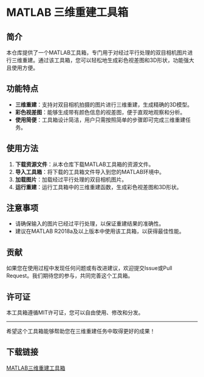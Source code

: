 # MATLAB 三维重建工具箱

## 简介

本仓库提供了一个MATLAB工具箱，专门用于对经过平行处理的双目相机图片进行三维重建。通过该工具箱，您可以轻松地生成彩色视差图和3D形状，功能强大且使用方便。

## 功能特点

- **三维重建**：支持对双目相机拍摄的图片进行三维重建，生成精确的3D模型。
- **彩色视差图**：能够生成带有颜色信息的视差图，便于直观地观察和分析。
- **使用简便**：工具箱设计简洁，用户只需按照简单的步骤即可完成三维重建任务。

## 使用方法

1. **下载资源文件**：从本仓库下载MATLAB工具箱的资源文件。
2. **导入工具箱**：将下载的工具箱文件导入到您的MATLAB环境中。
3. **加载图片**：加载经过平行处理的双目相机图片。
4. **运行重建**：运行工具箱中的三维重建函数，生成彩色视差图和3D形状。

## 注意事项

- 请确保输入的图片已经过平行处理，以保证重建结果的准确性。
- 建议在MATLAB R2018a及以上版本中使用该工具箱，以获得最佳性能。

## 贡献

如果您在使用过程中发现任何问题或有改进建议，欢迎提交Issue或Pull Request。我们期待您的参与，共同完善这个工具箱。

## 许可证

本工具箱遵循MIT许可证，您可以自由使用、修改和分发。

---

希望这个工具箱能够帮助您在三维重建任务中取得更好的成果！

## 下载链接

[MATLAB三维重建工具箱](https://pan.quark.cn/s/9d2201ef5922)
